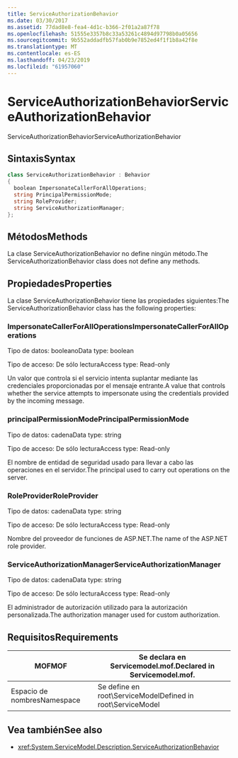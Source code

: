 ```yaml
---
title: ServiceAuthorizationBehavior
ms.date: 03/30/2017
ms.assetid: 77dad8e8-fea4-4d1c-b366-2f01a2a87f78
ms.openlocfilehash: 51555e3357b8c33a53261c4894d97798b0a05656
ms.sourcegitcommit: 9b552addadfb57fab0b9e7852ed4f1f1b8a42f8e
ms.translationtype: MT
ms.contentlocale: es-ES
ms.lasthandoff: 04/23/2019
ms.locfileid: "61957060"
---
```

# <a name="serviceauthorizationbehavior"></a><span data-ttu-id="7015f-102">ServiceAuthorizationBehavior</span><span class="sxs-lookup"><span data-stu-id="7015f-102">ServiceAuthorizationBehavior</span></span>
<span data-ttu-id="7015f-103">ServiceAuthorizationBehavior</span><span class="sxs-lookup"><span data-stu-id="7015f-103">ServiceAuthorizationBehavior</span></span>  
  
## <a name="syntax"></a><span data-ttu-id="7015f-104">Sintaxis</span><span class="sxs-lookup"><span data-stu-id="7015f-104">Syntax</span></span>  
  
```csharp
class ServiceAuthorizationBehavior : Behavior  
{  
  boolean ImpersonateCallerForAllOperations;  
  string PrincipalPermissionMode;  
  string RoleProvider;  
  string ServiceAuthorizationManager;  
};  
```  
  
## <a name="methods"></a><span data-ttu-id="7015f-105">Métodos</span><span class="sxs-lookup"><span data-stu-id="7015f-105">Methods</span></span>  
 <span data-ttu-id="7015f-106">La clase ServiceAuthorizationBehavior no define ningún método.</span><span class="sxs-lookup"><span data-stu-id="7015f-106">The ServiceAuthorizationBehavior class does not define any methods.</span></span>  
  
## <a name="properties"></a><span data-ttu-id="7015f-107">Propiedades</span><span class="sxs-lookup"><span data-stu-id="7015f-107">Properties</span></span>  
 <span data-ttu-id="7015f-108">La clase ServiceAuthorizationBehavior tiene las propiedades siguientes:</span><span class="sxs-lookup"><span data-stu-id="7015f-108">The ServiceAuthorizationBehavior class has the following properties:</span></span>  
  
### <a name="impersonatecallerforalloperations"></a><span data-ttu-id="7015f-109">ImpersonateCallerForAllOperations</span><span class="sxs-lookup"><span data-stu-id="7015f-109">ImpersonateCallerForAllOperations</span></span>  
 <span data-ttu-id="7015f-110">Tipo de datos: booleano</span><span class="sxs-lookup"><span data-stu-id="7015f-110">Data type: boolean</span></span>  
  
 <span data-ttu-id="7015f-111">Tipo de acceso: De sólo lectura</span><span class="sxs-lookup"><span data-stu-id="7015f-111">Access type: Read-only</span></span>  
  
 <span data-ttu-id="7015f-112">Un valor que controla si el servicio intenta suplantar mediante las credenciales proporcionadas por el mensaje entrante.</span><span class="sxs-lookup"><span data-stu-id="7015f-112">A value that controls whether the service attempts to impersonate using the credentials provided by the incoming message.</span></span>  
  
### <a name="principalpermissionmode"></a><span data-ttu-id="7015f-113">principalPermissionMode</span><span class="sxs-lookup"><span data-stu-id="7015f-113">PrincipalPermissionMode</span></span>  
 <span data-ttu-id="7015f-114">Tipo de datos: cadena</span><span class="sxs-lookup"><span data-stu-id="7015f-114">Data type: string</span></span>  
  
 <span data-ttu-id="7015f-115">Tipo de acceso: De sólo lectura</span><span class="sxs-lookup"><span data-stu-id="7015f-115">Access type: Read-only</span></span>  
  
 <span data-ttu-id="7015f-116">El nombre de entidad de seguridad usado para llevar a cabo las operaciones en el servidor.</span><span class="sxs-lookup"><span data-stu-id="7015f-116">The principal used to carry out operations on the server.</span></span>  
  
### <a name="roleprovider"></a><span data-ttu-id="7015f-117">RoleProvider</span><span class="sxs-lookup"><span data-stu-id="7015f-117">RoleProvider</span></span>  
 <span data-ttu-id="7015f-118">Tipo de datos: cadena</span><span class="sxs-lookup"><span data-stu-id="7015f-118">Data type: string</span></span>  
  
 <span data-ttu-id="7015f-119">Tipo de acceso: De sólo lectura</span><span class="sxs-lookup"><span data-stu-id="7015f-119">Access type: Read-only</span></span>  
  
 <span data-ttu-id="7015f-120">Nombre del proveedor de funciones de ASP.NET.</span><span class="sxs-lookup"><span data-stu-id="7015f-120">The name of the ASP.NET role provider.</span></span>  
  
### <a name="serviceauthorizationmanager"></a><span data-ttu-id="7015f-121">ServiceAuthorizationManager</span><span class="sxs-lookup"><span data-stu-id="7015f-121">ServiceAuthorizationManager</span></span>  
 <span data-ttu-id="7015f-122">Tipo de datos: cadena</span><span class="sxs-lookup"><span data-stu-id="7015f-122">Data type: string</span></span>  
  
 <span data-ttu-id="7015f-123">Tipo de acceso: De sólo lectura</span><span class="sxs-lookup"><span data-stu-id="7015f-123">Access type: Read-only</span></span>  
  
 <span data-ttu-id="7015f-124">El administrador de autorización utilizado para la autorización personalizada.</span><span class="sxs-lookup"><span data-stu-id="7015f-124">The authorization manager used for custom authorization.</span></span>  
  
## <a name="requirements"></a><span data-ttu-id="7015f-125">Requisitos</span><span class="sxs-lookup"><span data-stu-id="7015f-125">Requirements</span></span>  
  
|<span data-ttu-id="7015f-126">MOF</span><span class="sxs-lookup"><span data-stu-id="7015f-126">MOF</span></span>|<span data-ttu-id="7015f-127">Se declara en Servicemodel.mof.</span><span class="sxs-lookup"><span data-stu-id="7015f-127">Declared in Servicemodel.mof.</span></span>|  
|---------|-----------------------------------|  
|<span data-ttu-id="7015f-128">Espacio de nombres</span><span class="sxs-lookup"><span data-stu-id="7015f-128">Namespace</span></span>|<span data-ttu-id="7015f-129">Se define en root\ServiceModel</span><span class="sxs-lookup"><span data-stu-id="7015f-129">Defined in root\ServiceModel</span></span>|  
  
## <a name="see-also"></a><span data-ttu-id="7015f-130">Vea también</span><span class="sxs-lookup"><span data-stu-id="7015f-130">See also</span></span>

- <xref:System.ServiceModel.Description.ServiceAuthorizationBehavior>
